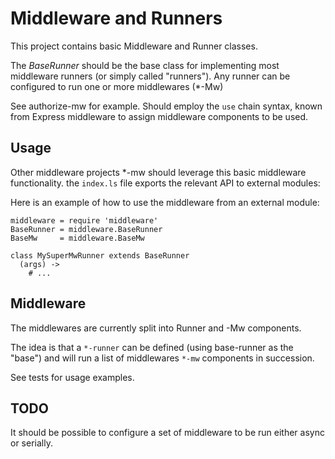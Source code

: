 # Middleware and Runners

This project contains basic Middleware and Runner classes.

The *BaseRunner* should be the base class for implementing most middleware runners (or simply called "runners").
Any runner can be configured to run one or more middlewares (*-Mw)

See authorize-mw for example. Should employ the `use` chain syntax,
known from Express middleware to assign middleware components to be used.

## Usage

Other middleware projects *-mw should leverage this basic middleware functionality.
the `index.ls` file exports the relevant API to external modules:

Here is an example of how to use the middleware from an external module:

```livescript
middleware = require 'middleware'
BaseRunner = middleware.BaseRunner
BaseMw     = middleware.BaseMw

class MySuperMwRunner extends BaseRunner
  (args) ->
    # ...
```

## Middleware

The middlewares are currently split into Runner and -Mw components.

The idea is that a `*-runner` can be defined (using base-runner as the "base") and will run a list of middlewares `*-mw`
components in succession.

See tests for usage examples.

## TODO

It should be possible to configure a set of middleware to be run either async or serially.
